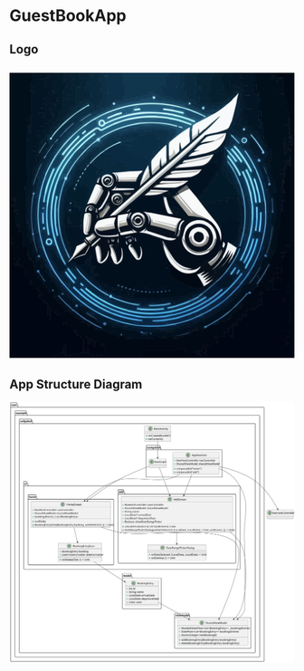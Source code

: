 # GuestBookApp

## Logo
![Logo](.idea/icon.svg)
-----------------------

## App Structure Diagram
![AppDiagram](./app/src/main/java/com/example/aufgabe3/diagramm/AppDiagramm.svg)